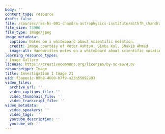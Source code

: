 ```yaml
---
body: ''
content_type: resource
draft: false
file: /courses/res-hs-001-chandra-astrophysics-institute/mithfh_chandra_inv1_li_dia.jpg
file_size: 73986
file_type: image/jpeg
image_metadata:
  caption: Notes on a whiteboard about scientific notation.
  credit: Image courtesy of Peter Ashton, Simba Kol, Shakib Ahmed
  image-alt: Handwritten notes on a whiteboard about scientific notation
learning_resource_types:
- Image Gallery
license: https://creativecommons.org/licenses/by-nc-sa/4.0/
resourcetype: Image
title: Investigation 1 Image 21
uid: f3aeee1c-08b8-4600-b7f9-a23b55892893
video_files:
  archive_url: ''
  video_captions_file: ''
  video_thumbnail_file: ''
  video_transcript_file: ''
video_metadata:
  video_speakers: ''
  video_tags: ''
  youtube_description: ''
  youtube_id: ''
---
```

